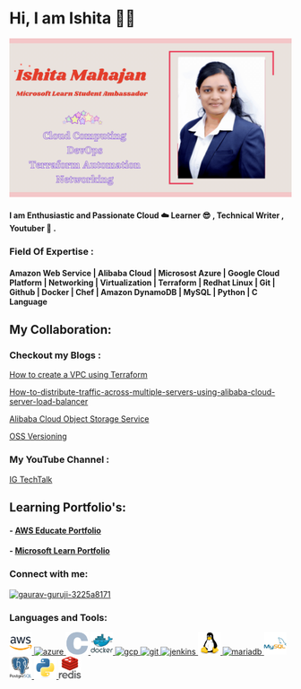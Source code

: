 
# Hi, I am Ishita 👩‍💼

<img src="https://raw.githubusercontent.com/ishita-mahajan/ishita-mahajan/main/profile.gif" >

#### I am Enthusiastic  and Passionate Cloud ☁️ Learner 😎 , Technical Writer , Youtuber :star_struck:	.

### Field Of Expertise : 
#### Amazon Web Service | Alibaba Cloud | Microsost Azure | Google Cloud Platform | Networking | Virtualization | Terraform | Redhat Linux | Git | Github | Docker | Chef | Amazon DynamoDB | MySQL | Python | C Language  





## My Collaboration:

### Checkout my Blogs :
<a href="https://roopu.cloud/how-to-create-vpc-using-terraform/">How to create a VPC using Terraform </a> 

 <a href="https://roopu.cloud/how-to-distribute-traffic-across-multiple-servers-using-alibaba-cloud-server-load-balancer/ ">How-to-distribute-traffic-across-multiple-servers-using-alibaba-cloud-server-load-balancer </a> 
 
 <a href="https://roopu.cloud/alibaba-cloud-object-storage-service-oss/ "> Alibaba Cloud Object Storage Service </a> 
 
 <a href="https://roopu.cloud/alibaba-cloud-oss-versioning-feature/ "> OSS Versioning </a>
 
 ### My YouTube Channel : 
 
<a href="https://www.youtube.com/channel/UC6mPkrxisUxat3uIqlVBGQg ">IG TechTalk</a> 

##  Learning Portfolio's:
#### - <a href="https://drive.google.com/file/d/1x1dfBTz-heHT_7EEuKM13xqczrayR89q/view?usp=sharing">AWS Educate Portfolio </a>
#### - <a href="https://docs.microsoft.com/en-us/users/39022709/">Microsoft Learn Portfolio </a>

<h3 align="left">Connect with me:</h3>
<p align="left">
<a href="https://linkedin.com/in/ishita-mahajan-9575001a4" target="blank"><img align="center" src="https://cdn.jsdelivr.net/npm/simple-icons@3.0.1/icons/linkedin.svg" alt="gaurav-guruji-3225a8171" height="30" width="40" /></a>
</p>

<h3 align="left">Languages and Tools:</h3>
<p align="left"> <a href="https://aws.amazon.com" target="_blank"> <img src="https://raw.githubusercontent.com/devicons/devicon/master/icons/amazonwebservices/amazonwebservices-original-wordmark.svg" alt="aws" width="40" height="40"/> </a> <a href="https://azure.microsoft.com/en-in/" target="_blank"> <img src="https://www.vectorlogo.zone/logos/microsoft_azure/microsoft_azure-icon.svg" alt="azure" width="40" height="40"/> </a> <a href="https://www.cprogramming.com/" target="_blank"> <img src="https://raw.githubusercontent.com/devicons/devicon/master/icons/c/c-original.svg" alt="c" width="40" height="40"/> </a> <a href="https://www.docker.com/" target="_blank"> <img src="https://raw.githubusercontent.com/devicons/devicon/master/icons/docker/docker-original-wordmark.svg" alt="docker" width="40" height="40"/> </a> <a href="https://cloud.google.com" target="_blank"> <img src="https://www.vectorlogo.zone/logos/google_cloud/google_cloud-icon.svg" alt="gcp" width="40" height="40"/> </a> <a href="https://git-scm.com/" target="_blank"> <img src="https://www.vectorlogo.zone/logos/git-scm/git-scm-icon.svg" alt="git" width="40" height="40"/> </a> <a href="https://www.jenkins.io" target="_blank"> <img src="https://www.vectorlogo.zone/logos/jenkins/jenkins-icon.svg" alt="jenkins" width="40" height="40"/> </a> <a href="https://www.linux.org/" target="_blank"> <img src="https://raw.githubusercontent.com/devicons/devicon/master/icons/linux/linux-original.svg" alt="linux" width="40" height="40"/> </a> <a href="https://mariadb.org/" target="_blank"> <img src="https://www.vectorlogo.zone/logos/mariadb/mariadb-icon.svg" alt="mariadb" width="40" height="40"/> </a> <a href="https://www.mysql.com/" target="_blank"> <img src="https://raw.githubusercontent.com/devicons/devicon/master/icons/mysql/mysql-original-wordmark.svg" alt="mysql" width="40" height="40"/> </a> <a href="https://www.postgresql.org" target="_blank"> <img src="https://raw.githubusercontent.com/devicons/devicon/master/icons/postgresql/postgresql-original-wordmark.svg" alt="postgresql" width="40" height="40"/> </a> <a href="https://www.python.org" target="_blank"> <img src="https://raw.githubusercontent.com/devicons/devicon/master/icons/python/python-original.svg" alt="python" width="40" height="40"/> </a> <a href="https://redis.io" target="_blank"> <img src="https://raw.githubusercontent.com/devicons/devicon/master/icons/redis/redis-original-wordmark.svg" alt="redis" width="40" height="40"/> </a> </p>









